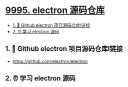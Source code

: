 # [9995. electron 源码仓库](https://github.com/Tdahuyou/electron/tree/main/9995.%20electron%20%E6%BA%90%E7%A0%81%E4%BB%93%E5%BA%93)

<!-- region:toc -->
- [1. 🔗 Github electron 项目源码仓库l链接](#1--github-electron-项目源码仓库l链接)
- [2. ⏰ 学习 electron 源码](#2--学习-electron-源码)
<!-- endregion:toc -->

## 1. 🔗 Github electron 项目源码仓库l链接

- https://github.com/electron/electron

## 2. ⏰ 学习 electron 源码
